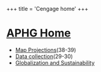 +++
 title = 'Cengage home'
+++
# [APHG Home](./../aphg-home/)

 - [Map Projections](./../map-projections/)(38-39)
 - [Data collection](./../data-collection/)(29-30)
 - [Globalization and Sustainability](./../globalization-and-sustainability/)
